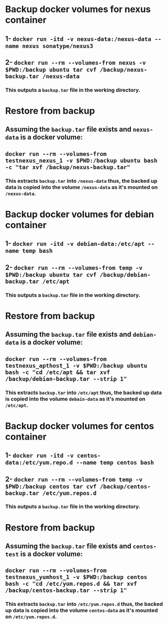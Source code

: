 # Backup docker volumes for nexus container

## 1- `docker run -itd -v nexus-data:/nexus-data --name nexus sonatype/nexus3`
## 2- `docker run --rm --volumes-from nexus -v $PWD:/backup ubuntu tar cvf /backup/nexus-backup.tar /nexus-data`

### This outputs a `backup.tar` file in the working directory.

# Restore from backup

## Assuming the `backup.tar` file exists and `nexus-data` is a docker volume:

## `docker run --rm --volumes-from testnexus_nexus_1 -v $PWD:/backup ubuntu bash -c "tar xvf /backup/nexus-backup.tar"`

### This extracts `backup.tar` into `/nexus-data` thus, the backed up data is copied into the volume `/nexus-data` as it's mounted on `/nexus-data`.

# Backup docker volumes for debian container

## 1- `docker run -itd -v debian-data:/etc/apt --name temp bash`
## 2- `docker run --rm --volumes-from temp -v $PWD:/backup ubuntu tar cvf /backup/debian-backup.tar /etc/apt`

### This outputs a `backup.tar` file in the working directory.

# Restore from backup

## Assuming the `backup.tar` file exists and `debian-data` is a docker volume:

## `docker run --rm --volumes-from testnexus_apthost_1 -v $PWD:/backup ubuntu bash -c "cd /etc/apt && tar xvf /backup/debian-backup.tar --strip 1"`

### This extracts `backup.tar` into `/etc/apt` thus, the backed up data is copied into the volume `debain-data` as it's mounted on `/etc/apt`.

# Backup docker volumes for centos container

## 1- `docker run -itd -v centos-data:/etc/yum.repo.d --name temp centos bash`
## 2- `docker run --rm --volumes-from temp -v $PWD:/backup centos tar cvf /backup/centos-backup.tar /etc/yum.repos.d`

### This outputs a `backup.tar` file in the working directory.

# Restore from backup

## Assuming the `backup.tar` file exists and `centos-test` is a docker volume:

## `docker run --rm --volumes-from testnexus_yumhost_1 -v $PWD:/backup centos bash -c "cd /etc/yum.repos.d && tar xvf /backup/centos-backup.tar --strip 1"`

### This extracts `backup.tar` into `/etc/yum.repos.d` thus, the backed up data is copied into the volume `centos-data` as it's mounted on `/etc/yum.repos.d`.
